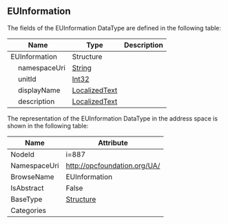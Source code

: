 <!-- datatype -->
## EUInformation
  
<!-- end of description -->
The fields of the EUInformation DataType are defined in the following table:  

|Name|Type|Description|
|---|---|---|
|EUInformation|Structure||
|&nbsp;&nbsp;&nbsp;&nbsp;namespaceUri|[String](../../DataTypes/String/readme.md)||
|&nbsp;&nbsp;&nbsp;&nbsp;unitId|[Int32](../../DataTypes/Int32/readme.md)||
|&nbsp;&nbsp;&nbsp;&nbsp;displayName|[LocalizedText](../../DataTypes/LocalizedText/readme.md)||
|&nbsp;&nbsp;&nbsp;&nbsp;description|[LocalizedText](../../DataTypes/LocalizedText/readme.md)||

The representation of the EUInformation DataType in the address space is shown in the following table:  

|Name|Attribute|
|---|---|
|NodeId|i=887|
|NamespaceUri|http://opcfoundation.org/UA/|
|BrowseName|EUInformation|
|IsAbstract|False|
|BaseType|[Structure](../../DataTypes/Structure/readme.md)|
|Categories||

